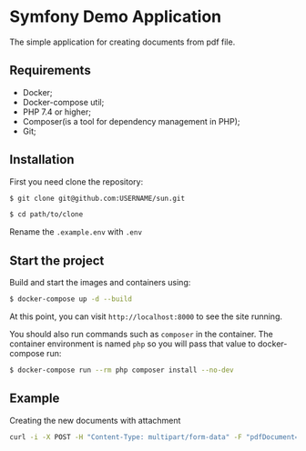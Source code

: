 Symfony Demo Application
========================

The simple application for creating documents from pdf file.

Requirements
------------

* Docker;
* Docker-compose util;
* PHP 7.4 or higher;
* Composer(is a tool for dependency management in PHP);
* Git;

Installation
------------

First you need clone the repository:

```bash
$ git clone git@github.com:USERNAME/sun.git

$ cd path/to/clone
```

Rename the `.example.env` with `.env`

Start the project
-----------------

Build and start the images and containers using:

```bash
$ docker-compose up -d --build
```
At this point, you can visit `http://localhost:8000` to see the site running.

You should also run commands such as `composer` in the container. 
The container environment is named `php` so you will pass that value to docker-compose run:

```bash
$ docker-compose run --rm php composer install --no-dev
```

Example
-------

Creating the new documents with attachment

```bash
curl -i -X POST -H "Content-Type: multipart/form-data" -F "pdfDocument=@test.pdf" http://localhost:8000/documents/attachments
```